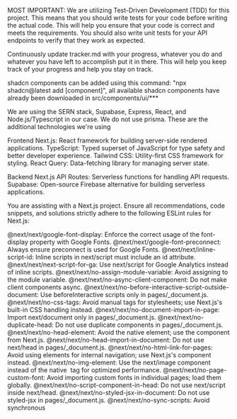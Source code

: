 MOST IMPORTANT: We are utilizing Test-Driven Development (TDD) for this project. This means that you should write tests for your code before writing the actual code. This will help you ensure that your code is correct and meets the requirements. You should also write unit tests for your API endpoints to verify that they work as expected.

Continuously update tracker.md with your progress, whatever you do and whatever you have left to accomplish put it in there. This will help you keep track of your progress and help you stay on track.

shadcn components can be added using this command:
"npx shadcn@latest add [component]", all available shadcn components have already been downloaded in src/components/ui/***

We are using the SERN stack, Supabase, Express, React, and Node.js/Typescript in our case. We do not use prisma.
These are the additional technologies we're using

Frontend
Next.js: React framework for building server-side rendered applications.
TypeScript: Typed superset of JavaScript for type safety and better developer experience.
Tailwind CSS: Utility-first CSS framework for styling.
React Query: Data-fetching library for managing server state.

Backend
Next.js API Routes: Serverless functions for handling API requests.
Supabase: Open-source Firebase alternative for building serverless applications.

You are assisting with a Next.js project. Ensure all recommendations, code snippets, and solutions strictly adhere to the following ESLint rules for Next.js:

@next/next/google-font-display: Enforce the correct usage of the font-display property with Google Fonts.
@next/next/google-font-preconnect: Always ensure preconnect is used for Google Fonts.
@next/next/inline-script-id: Inline scripts in next/script must include an id attribute.
@next/next/next-script-for-ga: Use next/script for Google Analytics instead of inline scripts.
@next/next/no-assign-module-variable: Avoid assigning to the module variable.
@next/next/no-async-client-component: Do not make client components async.
@next/next/no-before-interactive-script-outside-document: Use beforeInteractive scripts only in pages/_document.js.
@next/next/no-css-tags: Avoid manual <link> tags for stylesheets; use Next.js's built-in CSS handling instead.
@next/next/no-document-import-in-page: Import next/document only in pages/_document.js.
@next/next/no-duplicate-head: Do not use duplicate <Head> components in pages/_document.js.
@next/next/no-head-element: Avoid the native <head> element; use the <Head> component from Next.js.
@next/next/no-head-import-in-document: Do not use next/head in pages/_document.js.
@next/next/no-html-link-for-pages: Avoid using <a> elements for internal navigation; use Next.js's <Link> component instead.
@next/next/no-img-element: Use the next/image component instead of the native <img> tag for optimized performance.
@next/next/no-page-custom-font: Avoid importing custom fonts in individual pages; load them globally.
@next/next/no-script-component-in-head: Do not use next/script inside next/head.
@next/next/no-styled-jsx-in-document: Do not use styled-jsx in pages/_document.js.
@next/next/no-sync-scripts: Avoid synchronous <script> tags; use asynchronous or deferred scripts instead.
@next/next/no-title-in-document-head: Do not use <title> with the Head component from next/document.
@next/next/no-typos: Avoid common typos in Next.js's data fetching functions.
@next/next/no-unwanted-polyfillio: Avoid unwanted usage of polyfill.io.
Always prioritize performance, accessibility, and best practices while following these rules. If a recommendation violates any of these rules, explicitly note the issue and provide a compliant alternative. Respond with solutions designed for modern Next.js applications

.
├── .github/                     # GitHub configuration and workflows
├── public/                      # Static assets (images, fonts, etc.)
├── src/                         # Source code
│   ├── app/                     # Next.js App Router
│   │   ├── (auth)/              # Authentication pages and layout
│   │   ├── api/                 # API route handlers
│   │   ├── error.tsx            # Global error handling
│   │   ├── layout.tsx           # Root layout
│   │   ├── loading.tsx          # Loading UI
│   │   └── page.tsx             # Home page
│   ├── components/              # React components
│   │   ├── ui/                  # shadcn components
│   │   ├── forms/               # Form components
│   │   ├── layout/              # Layout components
│   │   └── shared/              # Reusable components
│   ├── hooks/                   # Custom React hooks
│   ├── lib/                     # Utility functions and services
│   ├── styles/                  # Global styles
│   ├── types/                   # TypeScript definitions
│   └── utils/                   # Additional utilities
├── .env.local                   # Environment variables
├── .gitignore                   # Git ignore rules
├── components.json              # shadcn components configuration
├── jest.config.js               # Jest configuration
├── next.config.ts               # Next.js configuration
├── package.json                 # Project dependencies and scripts
├── postcss.config.mjs           # PostCSS configuration
├── tailwind.config.ts           # Tailwind CSS configuration
├── tsconfig.json                # TypeScript configuration
└── README.md                    # Project documentation